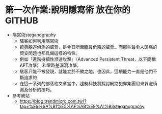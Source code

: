 # 第一次作業:說明隱寫術 放在你的GITHUB
   
- 隱寫術steganography
  - 駭客如何利用隱寫術
  - 能夠躲避偵測的威脅，是今日所面臨最危險的威脅。而那些最令人頭痛的資安問題也都具備這樣的特性。
  - 例如「進階持續性滲透攻擊」（Advanced Persistent Threat，以下簡稱APT攻擊） 和零時差漏洞攻擊。
  - 駭客只能不被發現，就能立於不敗之地，也因此，這項能力一直是他們不斷追求的
  - 在這一系列的部落格文章當中，趨勢科技將探討網路犯罪集團用來躲避偵測及分析的技巧。
- 參考網站 
   - https://blog.trendmicro.com.tw/?tag=%E9%9A%B1%E5%AF%AB%E8%A1%93steganography
  
  
  
  
  
  
  
  
  
  
